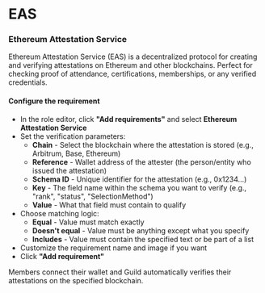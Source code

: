 # EAS

### Ethereum Attestation Service

Ethereum Attestation Service (EAS) is a decentralized protocol for creating and verifying attestations on Ethereum and other blockchains. Perfect for checking proof of attendance, certifications, memberships, or any verified credentials.

#### **Configure the requirement**

* In the role editor, click **"Add requirements"** and select **Ethereum Attestation Service**
* Set the verification parameters:
  * **Chain** - Select the blockchain where the attestation is stored (e.g., Arbitrum, Base, Ethereum)
  * **Reference** - Wallet address of the attester (the person/entity who issued the attestation)
  * **Schema ID** - Unique identifier for the attestation  (e.g., 0x1234...)
  * **Key** - The field name within the schema you want to verify (e.g., "rank", "status", "SelectionMethod")
  * **Value** - What that field must contain to qualify
* Choose matching logic:
  * **Equal** - Value must match exactly
  * **Doesn't equal** - Value must be anything except what you specify
  * **Includes** - Value must contain the specified text or be part of a list
* Customize the requirement name and image if you want
* Click **"Add requirement"**



Members connect their wallet and Guild automatically verifies their attestations on the specified blockchain.
